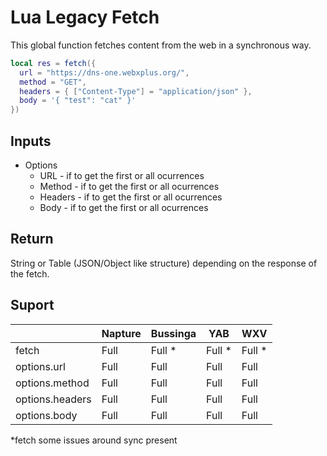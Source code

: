 # Lua Legacy Fetch
This global function fetches content from the web in a synchronous way.

```lua
local res = fetch({
  url = "https://dns-one.webxplus.org/",
  method = "GET",
  headers = { ["Content-Type"] = "application/json" },
  body = '{ "test": "cat" }'
})
```

## Inputs
- Options
  - URL - if to get the first or all ocurrences
  - Method - if to get the first or all ocurrences
  - Headers - if to get the first or all ocurrences
  - Body - if to get the first or all ocurrences

## Return
String or Table (JSON/Object like structure) depending on the response of the fetch.

## Suport

|                 | Napture | Bussinga | YAB    | WXV    |
| --------------- | ------- | -------- | ------ | ------ |
| fetch           | Full    | Full *   | Full * | Full * |
| options.url     | Full    | Full     | Full   | Full   |
| options.method  | Full    | Full     | Full   | Full   |
| options.headers | Full    | Full     | Full   | Full   |
| options.body    | Full    | Full     | Full   | Full   |

*fetch some issues around sync present